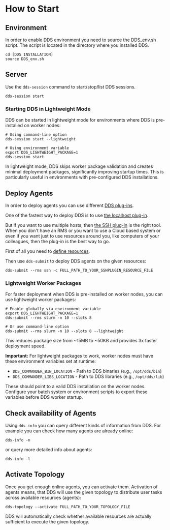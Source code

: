 # How to Start

## Environment

In order to enable DDS environment you need to source the DDS_env.sh script. The script is located in the directory where you installed DDS.

```shell
cd [DDS INSTALLATION]
source DDS_env.sh
```

## Server

Use the `dds-session` command to start/stop/list DDS sessions.

```shell
dds-session start
```

### Starting DDS in Lightweight Mode

DDS can be started in lightweight mode for environments where DDS is pre-installed on worker nodes:

```shell
# Using command-line option
dds-session start --lightweight

# Using environment variable
export DDS_LIGHTWEIGHT_PACKAGE=1
dds-session start
```

In lightweight mode, DDS skips worker package validation and creates minimal deployment packages, significantly improving startup times. This is particularly useful in environments with pre-configured DDS installations.

## Deploy Agents

In order to deploy agents you can use different [DDS plug-ins](../plugins/README.md#rms-plug-ins).

One of the fastest way to deploy DDS is to use [the localhost plug-in](../plugins/dds-submit-localhost/README.md).

But if you want to use multiple hosts, then [the SSH plug-in](../plugins/dds-submit-ssh/README.md) is the right tool.  
When you don't have an RMS or you want to use a Cloud based system or even if you want just to use resources around you, like computers of your colleagues, then the plug-in is the best way to go.

First of all you need to [define resources](../plugins/dds-submit-ssh/README.md#resource-definition).

Then use `dds-submit` to deploy DDS agents on the given resources:

```shell
dds-submit --rms ssh -c FULL_PATH_TO_YOUR_SSHPLUGIN_RESOURCE_FILE
```

### Lightweight Worker Packages

For faster deployment when DDS is pre-installed on worker nodes, you can use lightweight worker packages:

```shell
# Enable globally via environment variable
export DDS_LIGHTWEIGHT_PACKAGE=1
dds-submit --rms slurm -n 10 --slots 8

# Or use command-line option
dds-submit --rms slurm -n 10 --slots 8 --lightweight
```

This reduces package size from ~15MB to ~50KB and provides 3x faster deployment speed.

**Important:** For lightweight packages to work, worker nodes must have these environment variables set at runtime:

- `DDS_COMMANDER_BIN_LOCATION` - Path to DDS binaries (e.g., `/opt/dds/bin`)
- `DDS_COMMANDER_LIBS_LOCATION` - Path to DDS libraries (e.g., `/opt/dds/lib`)

These should point to a valid DDS installation on the worker nodes. Configure your batch system or environment scripts to export these variables before DDS worker startup.

## Check availability of Agents

Using `dds-info` you can query different kinds of information from DDS. For example you can check how many agents are already online:

```shell
dds-info -n
```

or query more detailed info about agents:

```shell
dds-info -l
```

## Activate Topology

Once you get enough online agents, you can activate them. Activation of agents means, that DDS will use the given topology to distribute user tasks across available resources (agents):

```shell
dds-topology --activate FULL_PATH_TO_YOUR_TOPOLOGY_FILE
```

DDS will automatically check whether available resources are actually sufficient to execute the given topology.
